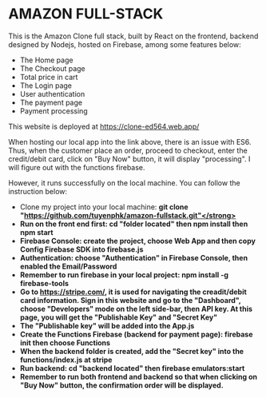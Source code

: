 # AMAZON FULL-STACK

This is the Amazon Clone full stack, built by React on the frontend, backend designed by Nodejs, hosted on Firebase, among some features below:

- The Home page
- The Checkout page
- Total price in cart
- The Login page
- User authentication
- The payment page
- Payment processing

This website is deployed at https://clone-ed564.web.app/

When hosting our local app into the link above, there is an issue with ES6. Thus, when the customer place an order, proceed to checkout, enter the credit/debit card, click on "Buy Now" button, it will display "processing". I will figure out with the functions firebase.

However, it runs successfully on the local machine. You can follow the instruction below:

- Clone my project into your local machine: <strong>git clone "https://github.com/tuyenphk/amazon-fullstack.git"</strong>
- Run on the front end first: <strong>cd "folder located"</strong> then <strong>npm install</strong> then <strong>npm start</strong>
- Firebase Console: create the project, choose Web App and then copy <strong>Config Firebase SDK</strong> into firebase.js
- Authentication: choose "Authentication" in Firebase Console, then <strong>enabled</strong> the Email/Password
- Remember to run firebase in your local project: <strong>npm install -g firebase-tools</strong>
- Go to https://stripe.com/, it is used for navigating the creadit/debit card information. Sign in this website and go to the "Dashboard", choose "Developers" mode on the left side-bar, then API key. At this page, you will get the "Publishable Key" and "Secret Key"
- The "Publishable key" will be added into the App.js
- Create the Functions Firebase (backend for payment page): <strong>firebase init</strong> then choose <strong>Functions</strong>
- When the backend folder is created, add the "Secret key" into the functions/index.js at stripe
- Run backend: <strong>cd "backend located"</strong> then <strong>firebase emulators:start</strong>
- Remember to run both frontend and backend so that when clicking on "Buy Now" button, the confirmation order will be displayed.
